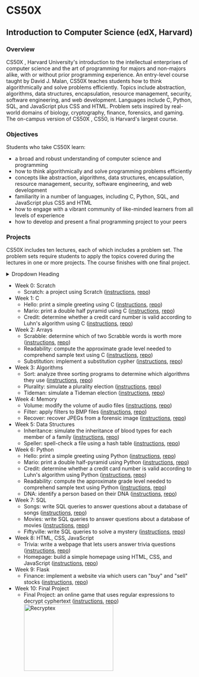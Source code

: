 # CS50X

## Introduction to Computer Science (edX, Harvard)

### Overview
CS50X , Harvard University's introduction to the intellectual enterprises of 
computer science and the art of programming for majors and non-majors alike, 
with or without prior programming experience. An entry-level course taught by 
David J. Malan, CS50X teaches students how to think algorithmically and solve 
problems efficiently. Topics include abstraction, algorithms, data structures, 
encapsulation, resource management, security, software engineering, and web 
development. Languages include C, Python, SQL, and JavaScript plus CSS and 
HTML. Problem sets inspired by real-world domains of biology, cryptography, 
finance, forensics, and gaming. The on-campus version of CS50X , CS50, is 
Harvard's largest course.

### Objectives
Students who take CS50X learn:
- a broad and robust understanding of computer science and programming
- how to think algorithmically and solve programming problems efficiently
- concepts like abstraction, algorithms, data structures, encapsulation, 
  resource management, security, software engineering, and web development
- familiarity in a number of languages, including C, Python, SQL, and 
  JavaScript plus CSS and HTML
- how to engage with a vibrant community of like-minded learners from all 
  levels of experience
- how to develop and present a final programming project to your peers

### Projects
CS50X includes ten lectures, each of which includes a problem set. The problem 
sets require students to apply the topics covered during the lectures in one or 
more projects. The course finishes with one final project.

<details>
<summary>Dropdown Heading</summary>
<br>
Choice 1
<br> Choice 2
<br> Choice 2
<br>
</details>

- Week 0: Scratch
  * Scratch: a project using Scratch ([instructions](https://cs50.harvard.edu/x/2022/psets/0/scratch/), [repo](https://github.com/kvnduff/CS50X/tree/master/pset0))
- Week 1: C
  * Hello: print a simple greeting using C ([instructions](https://cs50.harvard.edu/x/2022/psets/1/hello/), [repo](https://github.com/kvnduff/CS50X/tree/master/pset1))
  * Mario: print a double half pyramid using C ([instructions](https://cs50.harvard.edu/x/2022/psets/1/mario/more/), [repo](https://github.com/kvnduff/CS50X/tree/master/pset1))
  * Credit: determine whether a credit card number is valid according to Luhn's algorithm using C ([instructions](https://cs50.harvard.edu/x/2022/psets/1/credit/), [repo](https://github.com/kvnduff/CS50X/tree/master/pset1))
- Week 2: Arrays
  * Scrabble: determine which of two Scrabble words is worth more ([instructions](https://cs50.harvard.edu/x/2022/labs/2/), [repo](https://github.com/kvnduff/CS50X/tree/master/pset2))
  * Readability: compute the approximate grade level needed to comprehend sample text using C ([instructions](https://cs50.harvard.edu/x/2022/psets/2/readability/), [repo](https://github.com/kvnduff/CS50X/tree/master/pset2))
  * Substitution: implement a substitution cypher ([instructions](https://cs50.harvard.edu/x/2022/psets/2/substitution/), [repo](https://github.com/kvnduff/CS50X/tree/master/pset2))
- Week 3: Algorithms
  * Sort: analyze three sorting programs to determine which algorithms they use ([instructions](https://cs50.harvard.edu/x/2022/labs/3/), [repo](https://github.com/kvnduff/CS50X/tree/master/pset3))
  * Plurality: simulate a plurality election ([instructions](https://cs50.harvard.edu/x/2022/psets/3/plurality/), [repo](https://github.com/kvnduff/CS50X/tree/master/pset3))
  * Tideman: simulate a Tideman election ([instructions](https://cs50.harvard.edu/x/2022/psets/3/tideman/), [repo](https://github.com/kvnduff/CS50X/tree/master/pset3))
- Week 4: Memory
  * Volume: modify the volume of audio files ([instructions](https://cs50.harvard.edu/x/2022/labs/4/), [repo](https://github.com/kvnduff/CS50X/tree/master/pset4))
  * Filter: apply filters to BMP files ([instructions](https://cs50.harvard.edu/x/2022/psets/4/filter/more/), [repo](https://github.com/kvnduff/CS50X/tree/master/pset4))
  * Recover: recover JPEGs from a forensic image ([instructions](https://cs50.harvard.edu/x/2022/psets/4/recover/), [repo](https://github.com/kvnduff/CS50X/tree/master/pset4))
- Week 5: Data Structures
  * Inheritance: simulate the inheritance of blood types for each member of a family ([instructions](https://cs50.harvard.edu/x/2022/labs/5/), [repo](https://github.com/kvnduff/CS50X/tree/master/pset5))
  * Speller: spell-check a file using a hash table ([instructions](https://cs50.harvard.edu/x/2022/psets/5/speller/), [repo](https://github.com/kvnduff/CS50X/tree/master/pset5))
- Week 6: Python
  * Hello: print a simple greeting using Python ([instructions](https://cs50.harvard.edu/x/2022/psets/6/hello/), [repo](https://github.com/kvnduff/CS50X/tree/master/pset6))
  * Mario: print a double half-pyramid using Python ([instructions](https://cs50.harvard.edu/x/2022/psets/6/mario/more/), [repo](https://github.com/kvnduff/CS50X/tree/master/pset6))
  * Credit: determine whether a credit card number is valid according to Luhn's algorithm using Python ([instructions](https://cs50.harvard.edu/x/2022/psets/6/credit/), [repo](https://github.com/kvnduff/CS50X/tree/master/pset6))
  * Readability: compute the approximate grade level needed to comprehend sample text using Python ([instructions](https://cs50.harvard.edu/x/2022/psets/6/readability/), [repo](https://github.com/kvnduff/CS50X/tree/master/pset6))
  * DNA: identify a person based on their DNA ([instructions](https://cs50.harvard.edu/x/2022/psets/6/dna/), [repo](https://github.com/kvnduff/CS50X/tree/master/pset6))
- Week 7: SQL
  * Songs: write SQL queries to answer questions about a database of songs ([instructions](https://cs50.harvard.edu/x/2022/labs/7/), [repo](https://github.com/kvnduff/CS50X/tree/master/pset7))
  * Movies: write SQL queries to answer questions about a database of movies ([instructions](https://cs50.harvard.edu/x/2022/psets/7/movies/), [repo](https://github.com/kvnduff/CS50X/tree/master/pset7))
  * Fiftyville: write SQL queries to solve a mystery ([instructions](https://cs50.harvard.edu/x/2022/psets/7/fiftyville/), [repo](https://github.com/kvnduff/CS50X/tree/master/pset7))
- Week 8: HTML, CSS, JavaScript
  * Trivia: write a webpage that lets users answer trivia questions ([instructions](https://cs50.harvard.edu/x/2022/labs/8/), [repo](https://github.com/kvnduff/CS50X/tree/master/pset8))
  * Homepage: build a simple homepage using HTML, CSS, and JavaScript ([instructions](https://cs50.harvard.edu/x/2022/psets/8/homepage/), [repo](https://github.com/kvnduff/CS50X/tree/master/pset8))
- Week 9: Flask
  * Finance: implement a website via which users can "buy" and "sell" stocks ([instructions](https://cs50.harvard.edu/x/2022/psets/9/finance/), [repo](https://github.com/kvnduff/CS50X/tree/master/pset9))
- Week 10: Final Project
  * Final Project: an online game that uses regular expressions to decrypt cyphertext ([instructions](https://cs50.harvard.edu/x/2022/project/), [repo](https://github.com/kvnduff/CS50X/tree/master/final_project)) <a href="http://www.youtube.com/watch?feature=player_embedded&v=M8JmcAFzFuo" target="_blank"><img src="http://img.youtube.com/vi/M8JmcAFzFuo/0.jpg" alt="Recryptex" width="240" height="180" target="_blank"/></a>
